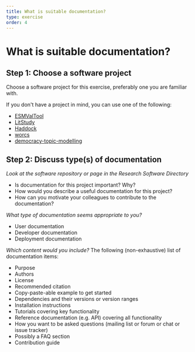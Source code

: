 ```yaml
---
title: What is suitable documentation?
type: exercise
order: 4
---
```


# What is suitable documentation?

## Step 1: Choose a software project

Choose a software project for this exercise, preferably one you are familiar with.

If you don't have a project in mind, you can use one of the following:

- [ESMValTool](https://research-software-directory.org/software/esmvaltool)
- [LitStudy](https://research-software-directory.org/software/litstudy)
- [Haddock](https://research-software-directory.org/software/haddock3)
- [worcs](https://cjvanlissa.github.io/worcs/index.html)
- [democracy-topic-modelling](https://research-software-directory.org/software/democracy-topic-modelling)

## Step 2: Discuss type(s) of documentation

*Look at the software repository or page in the Research Software Directory*

- Is documentation for this project important? Why?
- How would you describe a useful documentation for this project?
- How can you motivate your colleagues to contribute to the documentation?

*What type of documentation seems appropriate to you?*

- User documentation
- Developer documentation
- Deployment documentation

*Which content would you include?*
The following (non-exhaustive) list of documentation items:

- Purpose
- Authors
- License
- Recommended citation
- Copy-paste-able example to get started
- Dependencies and their versions or version ranges
- Installation instructions
- Tutorials covering key functionality
- Reference documentation (e.g. API) covering all functionality
- How you want to be asked questions (mailing list or forum or chat or issue tracker)
- Possibly a FAQ section
- Contribution guide
